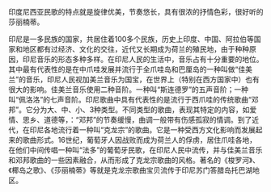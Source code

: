 

印度尼西亚民歌的特点就是旋律优美，节奏悠长，具有很浓的抒情色彩，很好听的莎丽楠蒂。

印尼是一多民族的国家，共居住着100多个民族，历史上印度、中国、阿拉伯等国家和地区都有过经济、文化的交往，近代又长期成为荷兰的殖民地，由于种种原因，印尼音乐的形态多种多样。在印尼人民的生活中，音乐占有十分重要的地位。其中最有代表性的是在中爪哇发展并流行于全爪哇岛和巴厘岛的一种叫做“佳美兰”的音乐，印尼人民视加美兰音乐为国宝，在世界上（特别在西方国家中）也有很大的影响。佳美兰音乐使用二种音阶。一种叫“斯连德罗”的五声音阶；一种叫“佩洛洛”的七声音阶。印尼歌曲中具有代表性的是流行于西爪哇的传统歌曲“邓邦”。它分为大、中、小、3种类型。不同类型的歌曲，表现其特定的内容，如爱情、思乡、道德等，：“邓邦”的节奏缓慢，曲调一般带有伤感孤寂的情调。到了近代，在印尼各地流行着一种叫“克龙宗”的歌曲。它是一种受西方文化影响而发展起来的歌曲形式。16世纪，葡萄牙人因战败而成为荷兰人的俘虏，居住爪哇各地，在他们中间传唱一种叫“法多”的葡萄牙民歌，在印尼人民中流传，并与佳美兰音乐和邓邦歌曲的一些因素融合，从而形成了克龙宗歌曲的风格。著名的《梭罗河》、《椰岛之歌》、《莎丽楠蒂》等就是克龙宗歌曲宝贝流传于印尼苏门答腊岛托巴湖地区。

